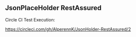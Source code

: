## JsonPlaceHolder RestAssured



Circle CI Test Execution:

https://circleci.com/gh/AlperennK/JsonHolder-RestAssured/2
